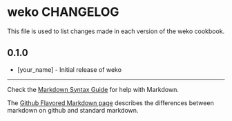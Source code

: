 weko CHANGELOG
==============

This file is used to list changes made in each version of the weko cookbook.

0.1.0
-----
- [your_name] - Initial release of weko

- - -
Check the [Markdown Syntax Guide](http://daringfireball.net/projects/markdown/syntax) for help with Markdown.

The [Github Flavored Markdown page](http://github.github.com/github-flavored-markdown/) describes the differences between markdown on github and standard markdown.
